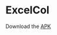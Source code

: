 # ExcelCol

Download the [APK](https://github.com/nisha0324/ExcelCol/releases/download/Latest/app-debug.apk)
